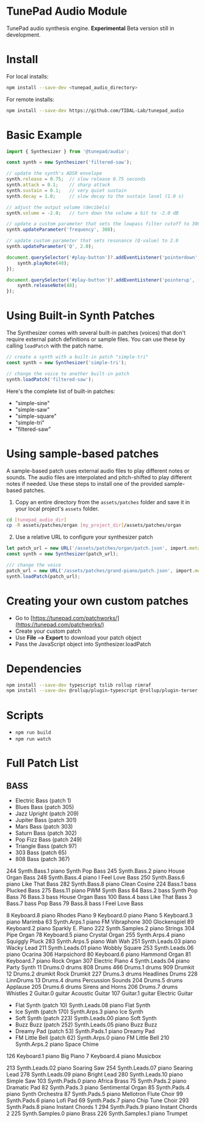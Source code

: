 # TunePad Audio Module
TunePad audio synthesis engine.
**Experimental** Beta version still in development.

# Install
For local installs:
```sh
npm install --save-dev <tunepad_audio_directory>
```

For remote installs:
```sh
npm install --save-dev https://github.com/TIDAL-Lab/tunepad_audio
```

# Basic Example
```typescript
import { Synthesizer } from '@tunepad/audio';

const synth = new Synthesizer('filtered-saw');

// update the synth's ADSR envelope
synth.release = 0.75;  // slow release 0.75 seconds
synth.attack = 0.1;    // sharp attack
synth.sustain = 0.1;   // very quiet sustain
synth.decay = 1.0;     // slow decay to the sustain level (1.0 s)

// adjust the output volume (decibels)
synth.volume = -2.0;   // turn down the volume a bit to -2.0 dB

// update a custom parameter that sets the lowpass filter cutoff to 300 Hz
synth.updateParameter('frequency', 300);

// update custom parameter that sets resonance (Q-value) to 2.0
synth.updateParameter('Q', 2.0);

document.querySelector('#play-button')?.addEventListener('pointerdown', (e) => {
    synth.playNote(48);
});

document.querySelector('#play-button')?.addEventListener('pointerup', (e) => {
    synth.releaseNote(48);
});
```

# Using Built-in Synth Patches
The Synthesizer comes with several built-in patches (voices) that don't require
external patch definitions or sample files. You can use these by calling 
`loadPatch` with the patch name.

```typescript
// create a synth with a built-in patch "simple-tri"
const synth = new Synthesizer('simple-tri');

// change the voice to another built-in patch
synth.loadPatch('filtered-saw');
```

Here's the complete list of built-in patches:
* "simple-sine"
* "simple-saw"
* "simple-square"
* "simple-tri"
* "filtered-saw"

# Using sample-based patches
A sample-based patch uses external audio files to play different notes or sounds. The audio 
files are interpolated and pitch-shifted to play different notes if needed. Use these steps
to install one of the provided sample-based patches.

1. Copy an entire directory from the `assets/patches` folder and save it in your local project's `assets` folder.
```sh
cd [tunepad_audio_dir]
cp -R assets/patches/organ [my_project_dir]/assets/patches/organ
```
2. Use a relative URL to configure your synthesizer patch
```typescript
let patch_url = new URL('/assets/patches/organ/patch.json', import.meta.url);
const synth = new Synthesizer(patch_url);

/// change the voice
patch_url = new URL('/assets/patches/grand-piano/patch.json', import.meta.url);
synth.loadPatch(patch_url);
```


# Creating your own custom patches
* Go to [https://tunepad.com/patchworks/](https://tunepad.com/patchworks/)
* Create your custom patch
* Use **File --> Export** to download your patch object
* Pass the JavaScript object into Synthesizer.loadPatch


# Dependencies
```sh
npm install --save-dev typescript tslib rollup rimraf
npm install --save-dev @rollup/plugin-typescript @rollup/plugin-terser @rollup/plugin-json
```

# Scripts
* `npm run build`
* `npm run watch`


# Full Patch List

## BASS
* Electric Bass (patch 1)
* Blues Bass (patch 305)
* Jazz Upright (patch 209)
* Jupiter Bass (patch 301)
* Mars Bass (patch 303)
* Saturn Bass (patch 302)
* Pop Fizz Bass (patch 249)
* Triangle Bass (patch 97)
* 303 Bass (patch 65)
* 808 Bass (patch 367)

244 Synth.Bass.1 piano Synth Pop Bass
245 Synth.Bass.2 piano House Organ Bass
248 Synth.Bass.4 piano I Feel Love Bass
250 Synth.Bass.6 piano Like That Bass
282 Synth.Bass.8 piano Clean Cosine
224 Bass.1 bass Plucked Bass
275 Bass.11 piano PWM Synth Bass
84 Bass.2 bass Synth Pop Bass
76 Bass.3 bass House Organ Bass
100 Bass.4 bass Like That Bass
3 Bass.7 bass Pop Bass
79 Bass.8 bass I Feel Love Bass



8       Keyboard.8 piano Rhodes Piano
9       Keyboard.0 piano Piano
5       Keyboard.3 piano Marimba
63      Synth.Arps.1 piano FM Vibraphone
300     Glockenspiel
89      Keyboard.2 piano Sparkly E. Piano
222     Synth.Samples.2 piano Strings
304     Pipe Organ
78      Keyboard.5 piano Crystal Organ
255     Synth.Arps.4 piano Squiggly Pluck
283     Synth.Arps.5 piano Wah Wah
251     Synth.Leads.03 piano Wacky Lead
211     Synth.Leads.01 piano Wobbly Square
253     Synth.Leads.06 piano Ocarina
306     Harpsichord
80      Keyboard.6 piano Hammond Organ
81      Keyboard.7 piano Rock Organ
307     Electric Piano
4       Synth.Leads.04 piano Party Synth
11      Drums.0 drums 808 Drums
466     Drums.1 drums 909 Drumkit
12      Drums.2 drumkit Rock Drumkit
227     Drums.3 drums Headlines Drums
228     LinnDrums
13      Drums.4 drums Percussion Sounds
204     Drums.5 drums Applause
205     Drums.6 drums Sirens and Horns
206     Drums.7 drums Whistles
2       Guitar.0 guitar Acoustic Guitar
107     Guitar.1 guitar Electric Guitar
* Flat Synth (patch 10)     Synth.Leads.08 piano Flat Synth
* Ice Synth (patch 170)     Synth.Arps.3 piano Ice Synth
* Soft Synth (patch 223)    Synth.Leads.00 piano Soft Synth
* Buzz Buzz (patch 252)     Synth.Leads.05 piano Buzz Buzz
* Dreamy Pad (patch 53)     Synth.Pads.1 piano Dreamy Pad
* FM Little Bell (patch 62) Synth.Arps.0 piano FM Little Bell
210 Synth.Arps.2 piano Space Chime
    


126 Keyboard.1 piano Big Piano
7 Keyboard.4 piano Musicbox

213 Synth.Leads.02 piano Soaring Saw
254 Synth.Leads.07 piano Searing Lead
278 Synth.Leads.09 piano Bright Lead
280 Synth.Leads.10 piano Simple Saw
103 Synth.Pads.0 piano Africa Brass
75 Synth.Pads.2 piano Dramatic Pad
82 Synth.Pads.3 piano Sentimental Organ
85 Synth.Pads.4 piano Synth Orchestra
87 Synth.Pads.5 piano Mellotron Flute Choir
99 Synth.Pads.6 piano Lofi Pad
69 Synth.Pads.7 piano Chip Tune Choir
293 Synth.Pads.8 piano Instant Chords 1
294 Synth.Pads.9 piano Instant Chords 2
225 Synth.Samples.0 piano Brass
226 Synth.Samples.1 piano Trumpet
